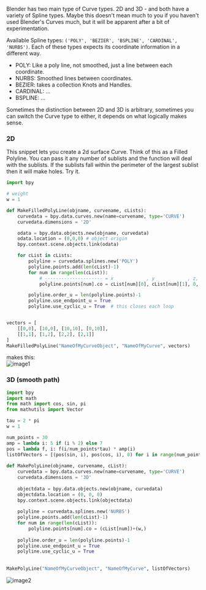 Blender has two main type of Curve types. 2D and 3D - and both have a variety of Spline types. Maybe this doesn't mean much to you if you haven't used Blender's Curves much, but it will be apparent after a bit of experimentation.

Available Spline types: `('POLY', 'BEZIER', 'BSPLINE', 'CARDINAL', 'NURBS')`. Each of these types expects its coordinate information in a different way. 

  - POLY:  Like a poly line, not smoothed, just a line between each coordinate.
  - NURBS: Smoothed lines between coordinates.
  - BEZIER: takes a collection Knots and Handles.
  - CARDINAL: ...
  - BSPLINE: ...

Sometimes the distinction between 2D and 3D is arbitrary, sometimes you can switch the Curve type to either, it depends on what logically makes sense.

### 2D

This snippet lets you create a 2d surface Curve. Think of this as a Filled Polyline. You can pass it any number of sublists and the function will deal with the sublists. If the sublists fall within the perimeter of the largest sublist then it will make holes. Try it.

```python
import bpy  

# weight  
w = 1 

def MakeFilledPolyLine(objname, curvename, cLists):
    curvedata = bpy.data.curves.new(name=curvename, type='CURVE')  
    curvedata.dimensions = '2D'  

    odata = bpy.data.objects.new(objname, curvedata)  
    odata.location = (0,0,0) # object origin  
    bpy.context.scene.objects.link(odata)  

    for cList in cLists:
        polyline = curvedata.splines.new('POLY')  
        polyline.points.add(len(cList)-1)  
        for num in range(len(cList)):
            # --------------------- = x            , y            , z, w   
            polyline.points[num].co = cList[num][0], cList[num][1], 0, w

        polyline.order_u = len(polyline.points)-1
        polyline.use_endpoint_u = True
        polyline.use_cyclic_u = True  # this closes each loop


vectors = [
    [[0,0], [10,0], [10,10], [0,10]], 
    [[1,1], [1,2], [2,2], [2,1]]
]
MakeFilledPolyLine("NameOfMyCurveObject", "NameOfMyCurve", vectors)
```

makes this:  
![image1](http://i.stack.imgur.com/TuxNP.png)

### 3D (smooth path)

```python
import bpy  
import math
from math import cos, sin, pi
from mathutils import Vector  

tau = 2 * pi
w = 1 

num_points = 30
amp = lambda i: 5 if (i % 2) else 7
pos = lambda f, i: f(i/num_points*tau) * amp(i)
listOfVectors = [(pos(sin, i), pos(cos, i), 0) for i in range(num_points)]  
  
def MakePolyLine(objname, curvename, cList):  
    curvedata = bpy.data.curves.new(name=curvename, type='CURVE')  
    curvedata.dimensions = '3D'  
  
    objectdata = bpy.data.objects.new(objname, curvedata)  
    objectdata.location = (0, 0, 0)
    bpy.context.scene.objects.link(objectdata)  
  
    polyline = curvedata.splines.new('NURBS')  
    polyline.points.add(len(cList)-1)  
    for num in range(len(cList)):  
        polyline.points[num].co = (cList[num])+(w,)  
  
    polyline.order_u = len(polyline.points)-1
    polyline.use_endpoint_u = True
    polyline.use_cyclic_u = True    
    
  
MakePolyLine("NameOfMyCurveObject", "NameOfMyCurve", listOfVectors)
```
![image2](https://cloud.githubusercontent.com/assets/619340/10515857/abf5258e-7355-11e5-8193-faa6af1f6fa6.png)